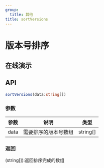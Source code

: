 ```yaml
---
group:
  title: 其他
title: sortVersions
---
```


# 版本号排序

## 在线演示

<code src="./sortVersions"></code>

## API

```typescript
sortVersions(data:string[])
```

### 参数

| 参数 | 说明                 | 类型     |
| ---- | -------------------- | -------- |
| data | 需要排序的版本号数组 | string[] |

### 返回

(string[]):返回排序完成的数组

